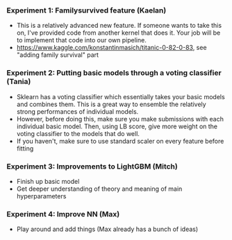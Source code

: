 ### Experiment 1: Familysurvived feature (Kaelan)
* This is a relatively advanced new feature. If someone wants to take this on, I've provided code from another kernel that does it. Your job will be to implement that code into our own pipeline.
* https://www.kaggle.com/konstantinmasich/titanic-0-82-0-83, see "adding family survival" part

### Experiment 2: Putting basic models through a voting classifier (Tania)
* Sklearn has a voting classifier which essentially takes your basic models and combines them. This is a great way to ensemble the relatively strong performances of individual models.
* However, before doing this, make sure you make submissions with each individual basic model. Then, using LB score, give more weight on the voting classifier to the models that do well.
* If you haven't, make sure to use standard scaler on every feature before fitting

### Experiment 3: Improvements to LightGBM (Mitch)
* Finish up basic model
* Get deeper understanding of theory and meaning of main hyperparameters

### Experiment 4: Improve NN (Max)
* Play around and add things (Max already has a bunch of ideas)